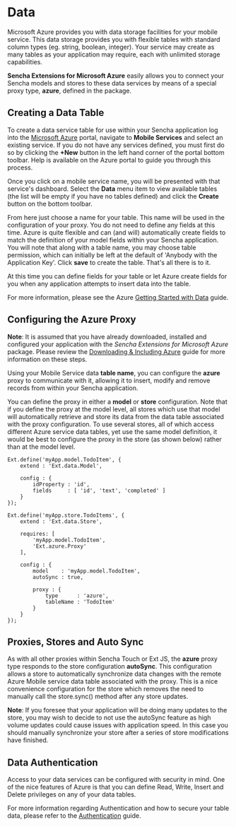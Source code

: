Data
====

Microsoft Azure provides you with data storage facilities for your mobile service. This data storage provides you with
flexible tables with standard column types (eg. string, boolean, integer). Your service may create as many tables as
your application may require, each with unlimited storage capabilities.

**Sencha Extensions for Microsoft Azure** easily allows you to connect your Sencha models and stores to these data
services by means of a special proxy type, **azure**, defined in the package.

Creating a Data Table
---
To create a data service table for use within your Sencha application log into the [Microsoft Azure](http://www.windowsazure.com) portal,
navigate to **Mobile Services** and select an existing service. If you do not have any services defined, you must
first do so by clicking the **+New** button in the left hand corner of the portal bottom toolbar.
Help is available on the Azure portal to guide you through this process.

Once you click on a mobile service name, you will be presented with that service's dashboard. Select the **Data** menu
item to view available tables (the list will be empty if you have no tables defined) and click the **Create** button
on the bottom toolbar.

From here just choose a name for your table. This name will be used in the configuration of your proxy.
You do not need to define any fields at this time. Azure is quite flexible and can (and will) automatically create
fields to match the definition of your model fields within your Sencha application. You will note that along with a
table name, you may choose table permission, which can initially be left at the default of 'Anybody with the Application Key'.
Click **save** to create the table. That's all there is to it.

At this time you can define fields for your table or let Azure create fields for you when any application attempts to
insert data into the table.

For more information, please see the Azure [Getting Started with Data](http://www.windowsazure.com/en-us/develop/mobile/tutorials/get-started-with-data-html/) guide.


Configuring the Azure Proxy
---
**Note**: It is assumed that you have already downloaded, installed and configured your application with the
*Sencha Extensions for Microsoft Azure* package. Please review the [Downloading & Including Azure](/#!/guide/including_azure)
guide for more information on these steps.

Using your Mobile Service data **table name**, you can configure the **azure** proxy to communicate with it,
allowing it to insert, modify and remove records from within your Sencha application.

You can define the proxy in either a **model** or **store** configuration. Note that if you define the proxy at the
model level, all stores which use that model will automatically retrieve and store its data from the data table
associated with the proxy configuration. To use several stores, all of which access different Azure service data tables,
yet use the same model definition, it would be best to configure the proxy in the store (as shown below)
rather than at the model level.

	
	Ext.define('myApp.model.TodoItem', {
    	extend : 'Ext.data.Model',

	    config : {
    	    idProperty : 'id',
        	fields     : [ 'id', 'text', 'completed' ]
	    }
	});

	Ext.define('myApp.store.TodoItems', {
    	extend : 'Ext.data.Store',

	    requires: [
    	    'myApp.model.TodoItem',
    	    'Ext.azure.Proxy'
    	],

	    config : {
    	    model    : 'myApp.model.TodoItem',
	        autoSync : true,

	        proxy : {
    	        type      : 'azure',
        	    tableName : 'TodoItem'
        	}
    	}
	});	


Proxies, Stores and Auto Sync 
---
As with all other proxies within Sencha Touch or Ext JS, the **azure** proxy type responds to the store configuration
**autoSync**. This configuration allows a store to automatically synchronize data changes with the remote
Azure Mobile service data table associated with the proxy. This is a nice convenience configuration for the store
which removes the need to manually call the store.sync() method after any store updates.

**Note**: If you foresee that your application will be doing many updates to the store, you may wish to decide to not
use the autoSync feature as high volume updates could cause issues with application speed. In this case you should
manually synchronize your store after a series of store modifications have finished.

Data Authentication
---
Access to your data services can be configured with security in mind. One of the nice features of Azure is that you
can define Read, Write, Insert and Delete privileges on any of your data tables.

For more information regarding Authentication and how to secure your table data, please refer to
the [Authentication](#!/guide/mobile_services_authentication) guide.